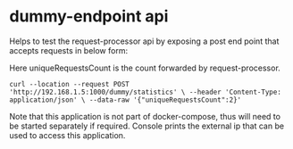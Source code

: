 # dummy-endpoint api

Helps to test the request-processor api by exposing a post end point that accepts requests in below form:

 Here uniqueRequestsCount is the count forwarded by request-processor.

`curl --location --request POST 'http://192.168.1.5:1000/dummy/statistics' \
--header 'Content-Type: application/json' \
--data-raw '{"uniqueRequestsCount":2}' `

Note that this application is not part of docker-compose, thus will need to be started separately if required.
Console prints the external ip that can be used to access this application.